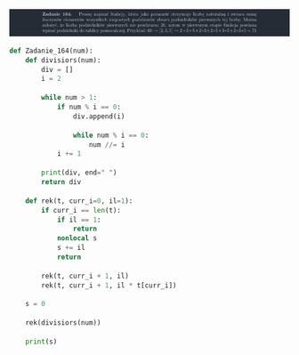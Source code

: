 <picture>
  <source srcset="../../srt/zbior_zadan/164.png" media="(prefers-color-scheme: light)">
  <source srcset="../../srt/zbior_zadan/black_164.png" media="(prefers-color-scheme: dark)">
  <img src="../../srt/zbior_zadan/black_164.png" alt="zadanie 164">
</picture>

```python
def Zadanie_164(num):
    def divisiors(num):
        div = []
        i = 2

        while num > 1:
            if num % i == 0:
                div.append(i)

                while num % i == 0:
                    num //= i
            i += 1

        print(div, end=" ")
        return div

    def rek(t, curr_i=0, il=1):
        if curr_i == len(t):
            if il == 1:
                return
            nonlocal s
            s += il
            return

        rek(t, curr_i + 1, il)
        rek(t, curr_i + 1, il * t[curr_i])

    s = 0

    rek(divisiors(num))

    print(s)



```